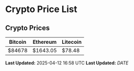 # Crypto Price List

## Crypto Prices
| Bitcoin | Ethereum | Litecoin |
| ------- | -------- | -------- |
| $84678 | $1643.05 | $78.48 |
**Last Updated:** 2025-04-12 16:58 UTC
**Last Updated:** $DATE$
